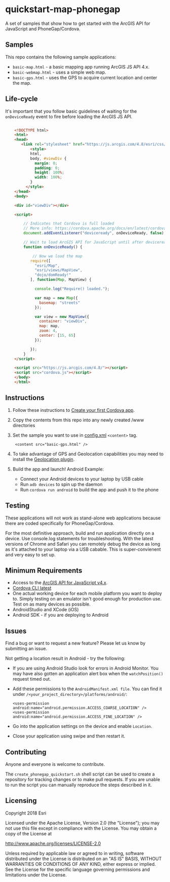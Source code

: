 # quickstart-map-phonegap

A set of samples that show how to get started with the ArcGIS API for JavaScript and PhoneGap/Cordova. 

## Samples
This repo contains the following sample applications:

* `basic-map.html` - a basic mapping app running ArcGIS JS API 4.x.
* `basic-webmap.html` - uses a simple web map.
* `basic-gps.html` - uses the GPS to acquire current location and center the map.

## Life-cycle

It's important that you follow basic guidelines of waiting for the `onDeviceReady` event to fire before loading the ArcGIS JS API.


```html

    <!DOCTYPE html>
    <html>
    <head>
       <link rel="stylesheet" href="https://js.arcgis.com/4.8/esri/css/main.css">
           <style>
           html,
           body, #viewDiv {
             margin: 0;
             padding: 0;
             height: 100%;
             width: 100%;
           }
         </style>
    </head>
    <body>

    <div id="viewDiv"></div>

    <script>

        // Indicates that Cordova is full loaded
        // More info: https://cordova.apache.org/docs/en/latest/cordova/events/events.html
        document.addEventListener("deviceready", onDeviceReady, false);

        // Wait to load ArcGIS API for JavaScript until after deviceready event
        function onDeviceReady() {

            // Now we load the map
           require([
             "esri/Map",
             "esri/views/MapView",
             "dojo/domReady!"
           ], function(Map, MapView) {

             console.log("Require() loaded.");

             var map = new Map({
               basemap: "streets"
             });

             var view = new MapView({
               container: "viewDiv",
               map: map,
               zoom: 4,
               center: [15, 65]
             });

           });
        }
    </script>

    <script src="https://js.arcgis.com/4.8/"></script>
    <script src="cordova.js"></script>
    </body>
    </html>

```

## Instructions


1. Follow these instructions to [Create your first Cordova app](https://cordova.apache.org/docs/en/latest/guide/cli/index.html).

2. Copy the contents from this repo into any newly created /www directories
3. Set the sample you want to use in [config.xml](https://cordova.apache.org/docs/en/latest/config_ref/index.html) `<content>` tag.

    	<content src="basic-gps.html" />

8. To take advantage of GPS and Geolocation capabilities you may need to install the [Geolocation plugin](https://www.npmjs.com/package/cordova-plugin-geolocation). 
9. Build the app and launch! Android Example:

    * Connect your Android devices to your laptop by USB cable
    * Run `adb devices` to spin up the daemon
    * Run `cordova run android` to build the app and push it to the phone


## Testing

These applications will not work as stand-alone web applications because there are coded specifically for PhoneGap/Cordova. 

For the most definitive approach, build and run application directly on a device. Use console.log statements for troubleshooting. With the latest versions of Chrome and Safari you can remotely debug the device as long as it's attached to your laptop via a USB cabable. This is super-convienent and very easy to set up.

## Minimum Requirements

* Access to the [ArcGIS API for JavaScript v4.x](https://developers.arcgis.com/en/javascript).
* [Cordova CLI latest](http://cordova.apache.org/docs/en/latest/guide/cli/index.html)
* One actual working device for each mobile platform you want to deploy to. Simply testing on an emulator isn't good enough for production use. Test on as many devices as possible.
* AndroidStudio and XCode (iOS)
* Android SDK - if you are deploying to Android

## Issues

Find a bug or want to request a new feature?  Please let us know by submitting an issue.

Not getting a location result in Android - try the following:

* If you are using Android Studio look for errors in Android Monitor. You may have also gotten an application alert box when the `watchPosition()` request timed out.
* Add these permissions to the `AndroidManifest.xml file`. You can find it under `/<your_project_directory>/platforms/android/`:

	```
    <uses-permission android:name="android.permission.ACCESS_COARSE_LOCATION" />
    <uses-permission android:name="android.permission.ACCESS_FINE_LOCATION" />
	```

* Go into the application settings on the device and enable `Location`.
* Close your application using swipe and then restart it.

## Contributing

Anyone and everyone is welcome to contribute. 

The `create_phonegap_quickstart.sh` shell script can be used to create a repository for tracking changes or to make pull requests. If you are unable to run the script you can manually reproduce the steps described in it. 

## Licensing
Copyright 2018 Esri

Licensed under the Apache License, Version 2.0 (the "License");
you may not use this file except in compliance with the License.
You may obtain a copy of the License at

   http://www.apache.org/licenses/LICENSE-2.0

Unless required by applicable law or agreed to in writing, software
distributed under the License is distributed on an "AS IS" BASIS,
WITHOUT WARRANTIES OR CONDITIONS OF ANY KIND, either express or implied.
See the License for the specific language governing permissions and
limitations under the License.